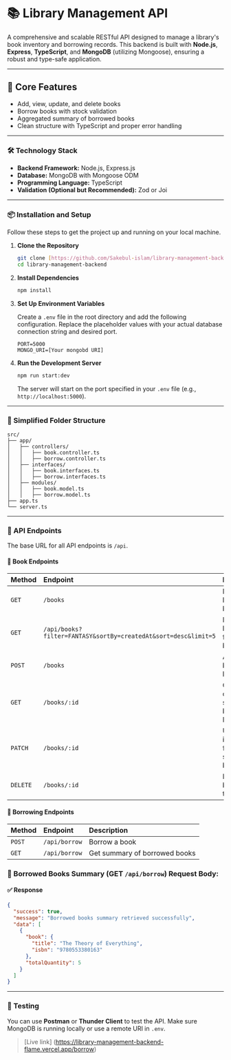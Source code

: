 # 📚 Library Management API

A comprehensive and scalable RESTful API designed to manage a library's book inventory and borrowing records. This backend is built with **Node.js**, **Express**, **TypeScript**, and **MongoDB** (utilizing Mongoose), ensuring a robust and type-safe application.

---

## 🚀 Core Features

- Add, view, update, and delete books
- Borrow books with stock validation
- Aggregated summary of borrowed books
- Clean structure with TypeScript and proper error handling

---

### 🛠️ Technology Stack

- **Backend Framework:** Node.js, Express.js
- **Database:** MongoDB with Mongoose ODM
- **Programming Language:** TypeScript
- **Validation (Optional but Recommended):** Zod or Joi

---

### 📦 Installation and Setup

Follow these steps to get the project up and running on your local machine.

1.  **Clone the Repository**

    ```bash
    git clone [https://github.com/Sakebul-islam/library-management-backend](https://github.com/Sakebul-islam/library-management-backend)
    cd library-management-backend
    ```

2.  **Install Dependencies**

    ```bash
    npm install
    ```

3.  **Set Up Environment Variables**

    Create a `.env` file in the root directory and add the following configuration. Replace the placeholder values with your actual database connection string and desired port.

    ```
    PORT=5000
    MONGO_URI=[Your mongobd URI]
    ```

4.  **Run the Development Server**

    ```bash
    npm run start:dev
    ```

    The server will start on the port specified in your `.env` file (e.g., `http://localhost:5000`).

---

### 📂 Simplified Folder Structure

```
src/
├── app/
│   ├── controllers/
│   │   ├── book.controller.ts
│   │   ├── borrow.controller.ts
│   ├── interfaces/
│   │   ├── book.interfaces.ts
│   │   ├── borrow.interfaces.ts
│   ├── modules/
│   │   ├── book.model.ts
│   │   ├── borrow.model.ts
├── app.ts
└── server.ts
```

---

### 🔗 API Endpoints

The base URL for all API endpoints is `/api`.

#### 📘 Book Endpoints

| Method   | Endpoint                                                       | Description                                   |
| :------- | :------------------------------------------------------------- | :-------------------------------------------- |
| `GET`    | `/books`                                                       | Retrieve a list of all books.                 |
| `GET`    | `/api/books?filter=FANTASY&sortBy=createdAt&sort=desc&limit=5` | Retrieve a list of filtered books.            |
| `POST`   | `/books`                                                       | Add a new book to the library.                |
| `GET`    | `/books/:id`                                                   | Get the details of a specific book by its ID. |
| `PATCH`  | `/books/:id`                                                   | Update the information for a specific book.   |
| `DELETE` | `/books/:id`                                                   | Remove a book from the library.               |

#### 📗 Borrowing Endpoints

| Method | Endpoint      | Description                   |
| :----- | :------------ | :---------------------------- |
| `POST` | `/api/borrow` | Borrow a book                 |
| `GET`  | `/api/borrow` | Get summary of borrowed books |

### 🧾 Borrowed Books Summary (GET `/api/borrow`) Request Body:

#### ✅ Response

```json
{
  "success": true,
  "message": "Borrowed books summary retrieved successfully",
  "data": [
    {
      "book": {
        "title": "The Theory of Everything",
        "isbn": "9780553380163"
      },
      "totalQuantity": 5
    }
  ]
}
```

---

### 🧪 Testing

You can use **Postman** or **Thunder Client** to test the API. Make sure MongoDB is running locally or use a remote URI in `.env`.

> [Live link] (<https://library-management-backend-flame.vercel.app/borrow>)
